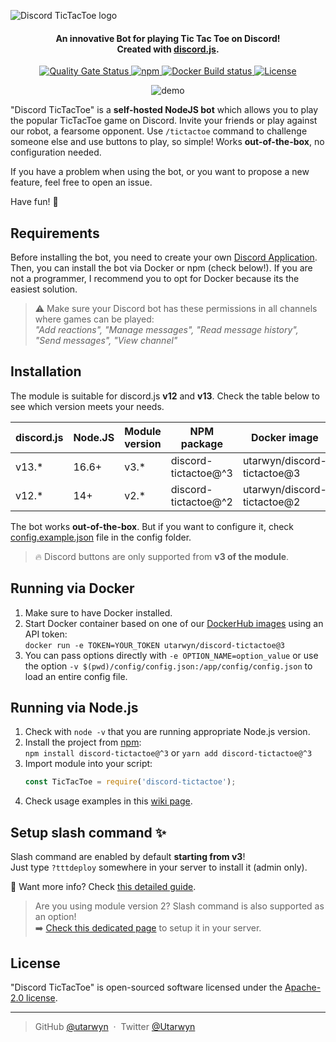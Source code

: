 ![Discord TicTacToe logo](https://i.imgur.com/d9ldRKK.png)

<h4 align="center">
An innovative Bot for playing Tic Tac Toe on Discord!
<br>
Created with <a href="https://github.com/discordjs/discord.js">discord.js</a>.
</h4>

<p align="center">
   <a href="https://sonarcloud.io/dashboard?id=utarwyn_discord-tictactoe">
      <img src="https://sonarcloud.io/api/project_badges/measure?project=utarwyn_discord-tictactoe&metric=alert_status" alt="Quality Gate Status">
   </a>
   <a href="https://npmjs.com/package/discord-tictactoe">
      <img alt="npm" src="https://img.shields.io/npm/v/discord-tictactoe">
   </a>
   <a href="https://hub.docker.com/r/utarwyn/discord-tictactoe">
      <img src="https://img.shields.io/github/workflow/status/utarwyn/discord-tictactoe/Docker%20Image%20Build%20and%20Push?label=docker%20build" alt="Docker Build status">
   </a>
   <a href="https://github.com/utarwyn/discord-tictactoe/blob/next/LICENSE">
      <img src="https://img.shields.io/github/license/utarwyn/discord-tictactoe" alt="License">
   </a>
</p>

<p align="center">
    <img src="https://i.imgur.com/QB7z1j4.gif" alt="demo">
</p>

"Discord TicTacToe" is a **self-hosted NodeJS bot** which allows you to play the popular TicTacToe game on Discord.
Invite your friends or play against our robot, a fearsome opponent. Use `/tictactoe` command to challenge someone else
and use buttons to play, so simple! Works **out-of-the-box**, no configuration needed.

If you have a problem when using the bot, or you want to propose a new feature, feel free to open an issue.

Have fun! 🥳


Requirements
------------

Before installing the bot, you need to create your own [Discord Application][6].
Then, you can install the bot via Docker or npm (check below!). If you are not a programmer, I recommend you to opt for Docker because its the easiest solution.

> ⚠️ Make sure your Discord bot has these permissions in all channels where games can be played:\
> *"Add reactions", "Manage messages", "Read message history", "Send messages", "View channel"*


Installation
------------

The module is suitable for discord.js **v12** and **v13**. Check the table below to see which version meets your needs.

discord.js | Node.JS | Module version | NPM package          | Docker image                |
---------- | ------- | -------------- | -------------------- | --------------------------- |
v13.*      | 16.6+   | v3.*           | discord-tictactoe@^3 | utarwyn/discord-tictactoe@3 |
v12.*      | 14+     | v2.*           | discord-tictactoe@^2 | utarwyn/discord-tictactoe@2 |

The bot works **out-of-the-box**. But if you want to configure it, check [config.example.json][7] file in the config folder.

> 🔥 Discord buttons are only supported from **v3 of the module**.


Running via Docker
------------

1. Make sure to have Docker installed.
2. Start Docker container based on one of our [DockerHub images][1] using an API token:\
   `docker run -e TOKEN=YOUR_TOKEN utarwyn/discord-tictactoe@3`
3. You can pass options directly with `-e OPTION_NAME=option_value` or use the option `-v $(pwd)/config/config.json:/app/config/config.json` to load an entire config file.


Running via Node.js
------------

1. Check with `node -v` that you are running appropriate Node.js version.
2. Install the project from [npm][2]:\
   `npm install discord-tictactoe@^3` or `yarn add discord-tictactoe@^3`
3. Import module into your script:
   ```javascript
   const TicTacToe = require('discord-tictactoe');
   ```
4. Check usage examples in this [wiki page][10].


Setup slash command ✨
--------

Slash command are enabled by default **starting from v3**!\
Just type `?tttdeploy` somewhere in your server to install it (admin only).

🚀 Want more info? Check [this detailed guide][8].

> Are you using module version 2? Slash command is also supported as an option!\
> ➡️ [Check this dedicated page][9] to setup it in your server.


License
--------

"Discord TicTacToe" is open-sourced software licensed under the [Apache-2.0 license][3].

---
> GitHub [@utarwyn][4] &nbsp;&middot;&nbsp; Twitter [@Utarwyn][5]


[1]: https://hub.docker.com/r/utarwyn/discord-tictactoe
[2]: https://www.npmjs.com/package/discord-tictactoe
[3]: https://github.com/utarwyn/discord-tictactoe/blob/next/LICENSE
[4]: https://github.com/utarwyn
[5]: https://twitter.com/Utarwyn
[6]: https://discordapp.com/developers/applications
[7]: https://github.com/utarwyn/discord-tictactoe/blob/next/config/config.example.json
[8]: https://github.com/utarwyn/discord-tictactoe/wiki/Using-slash-command-in-V3
[9]: https://github.com/utarwyn/discord-tictactoe/wiki/Using-slash-command-in-V2
[10]: https://github.com/utarwyn/discord-tictactoe/wiki/Usage-examples-with-Node.js

